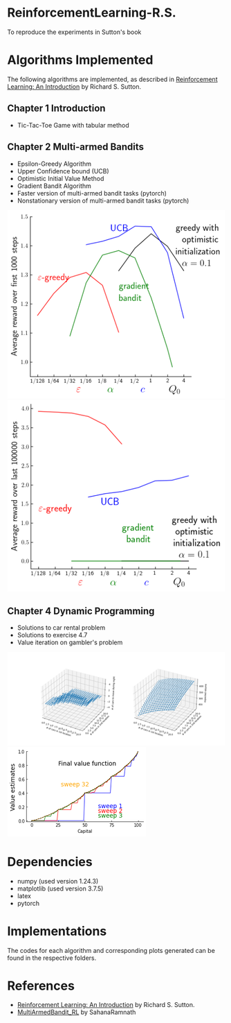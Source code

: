 # ReinforcementLearning-R.S.
To reproduce the experiments in Sutton's book

# Algorithms Implemented
The following algorithms are implemented, as described in [Reinforcement Learning: An Introduction](http://incompleteideas.net/book/RLbook2020trimmed.pdf) by Richard S. Sutton.

## Chapter 1 Introduction  
- Tic-Tac-Toe Game with tabular method

## Chapter 2 Multi-armed Bandits 
- Epsilon-Greedy Algorithm
- Upper Confidence bound (UCB)
- Optimistic Initial Value Method
- Gradient Bandit Algorithm
- Faster version of multi-armed bandit tasks (pytorch)
- Nonstationary version of multi-armed bandit tasks (pytorch)

![Stationary](https://github.com/erxiong0/ReinforcementLearning-R.S./blob/main/Chapter2-Multi-armed-Bandits/ordinary_version/parameter-study-of-various-bandit-methods.png)
![Nonstationary](https://github.com/erxiong0/ReinforcementLearning-R.S./blob/main/Chapter2-Multi-armed-Bandits/nonStationary_bandit_testbed/figure.png)

## Chapter 4 Dynamic Programming  
- Solutions to car rental problem
- Solutions to exercise 4.7
- Value iteration on gambler's problem

![](https://github.com/erxiong0/ReinforcementLearning-R.S./blob/main/Chapter4-DynamicProgramming/CarRentalProblem/exp-3d.png)
![](https://github.com/erxiong0/ReinforcementLearning-R.S./blob/main/Chapter4-DynamicProgramming/GamblersProblem/gamblerGame_value.png)

# Dependencies  
- numpy (used version 1.24.3)
- matplotlib (used version 3.7.5)
- latex
- pytorch

# Implementations  
The codes for each algorithm and corresponding plots generated can be found in the respective folders.  


# References  
- [Reinforcement Learning: An Introduction](http://incompleteideas.net/book/RLbook2020trimmed.pdf) by Richard S. Sutton.
- [MultiArmedBandit_RL](https://github.com/SahanaRamnath/MultiArmedBandit_RL/tree/master) by SahanaRamnath
